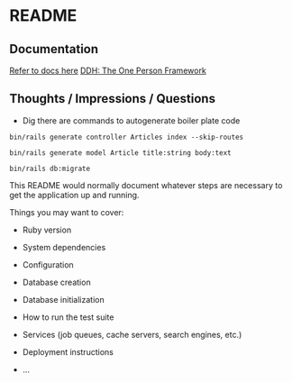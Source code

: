 # README

## Documentation

[Refer to docs here](https://guides.rubyonrails.org/getting_started.html)
[DDH: The One Person Framework](https://world.hey.com/dhh/the-one-person-framework-711e6318)


## Thoughts / Impressions / Questions

* Dig there are commands to autogenerate boiler plate code
<!-- basic controller boilerplate -->
`bin/rails generate controller Articles index --skip-routes`
<!-- model boilerplate -->
`bin/rails generate model Article title:string body:text`
<!-- run migrations -->
`bin/rails db:migrate`


This README would normally document whatever steps are necessary to get the
application up and running.

Things you may want to cover:

* Ruby version

* System dependencies

* Configuration

* Database creation

* Database initialization

* How to run the test suite

* Services (job queues, cache servers, search engines, etc.)

* Deployment instructions

* ...
